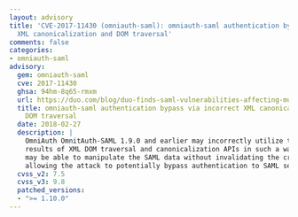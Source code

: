 ```yaml
---
layout: advisory
title: 'CVE-2017-11430 (omniauth-saml): omniauth-saml authentication bypass via incorrect
  XML canonicalization and DOM traversal'
comments: false
categories:
- omniauth-saml
advisory:
  gem: omniauth-saml
  cve: 2017-11430
  ghsa: 94hm-8q65-rmxm
  url: https://duo.com/blog/duo-finds-saml-vulnerabilities-affecting-multiple-implementations
  title: omniauth-saml authentication bypass via incorrect XML canonicalization and
    DOM traversal
  date: 2018-02-27
  description: |
    OmniAuth OmnitAuth-SAML 1.9.0 and earlier may incorrectly utilize the
    results of XML DOM traversal and canonicalization APIs in such a way that an attacker
    may be able to manipulate the SAML data without invalidating the cryptographic signature,
    allowing the attack to potentially bypass authentication to SAML service providers.
  cvss_v2: 7.5
  cvss_v3: 9.8
  patched_versions:
  - ">= 1.10.0"
---
```

